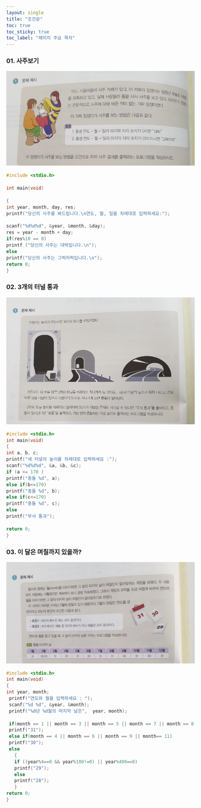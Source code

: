```yaml
---
layout: single
title: "조건문"
toc: true
toc_sticky: true
toc_label: "페이지 주요 목차"
---
```


### 01. 사주보기
![saju](/assets/images/KakaoTalk_20210528_143246242.jpg)
~~~c
#include <stdio.h>
 
int main(void)
 
{
int year, month, day, res;
printf("당신의 사주를 봐드립니다.\n연도, 월, 일을 차례대로 입력하세요:");
 
scanf("%d%d%d", &year, &month, &day);
res = year - month + day;
if(res%10 == 0)
printf ("당신의 사주는 대박입니다.\n");
else
printf("당신의 사주는 그럭저럭입니다.\n");
return 0;
}
~~~

### 02. 3개의 터널 통과
![tunnel](/assets/images/KakaoTalk_20210528_143245592.jpg)
~~~c
#include <stdio.h>
int main(void)
{
int a, b, c;
printf("세 터널의 높이를 차례대로 입력하세요 :");
scanf("%d%d%d", &a, &b, &c);
if (a <= 170 )
printf("충돌 %d", a);
else if(b<=170)
printf("충돌 %d", b);
else if(c<=170)
printf("충돌 %d", c);
else
printf("무사 통과");
 
return 0;
}
~~~

### 03. 이 달은 며칠까지 있을까?
![calendar](/assets/images/KakaoTalk_20210528_143709894.jpg)
~~~c
#include <stdio.h>
int main(void)
{
int year, month;
 printf("연도와 월을 입력하세요 : ");
 scanf("%d %d", &year, &month);
 printf("%d년 %d월의 마지막 날은",  year, month);
 
 if(month == 1 || month == 3 || month == 5 || month == 7 || month == 8 || month == 10 || month == 12)
 printf("31");
 else if(month == 4 || month == 6 || month == 9 || month== 11)
 printf("30");
 else
   {
   if ((year%4==0 && year%100!=0) || year%400==0)
   printf("29");
   else
   printf("28");
   }
return 0;
}
~~~

